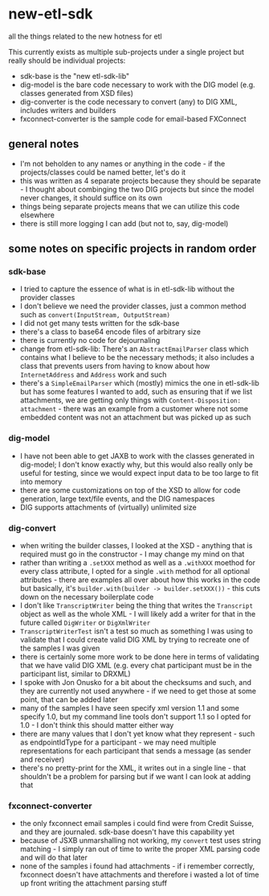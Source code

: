 # new-etl-sdk
all the things related to the new hotness for etl

This currently exists as multiple sub-projects under a single project but really should be individual projects:

* sdk-base is the "new etl-sdk-lib"
* dig-model is the bare code necessary to work with the DIG model (e.g. classes generated from XSD files)
* dig-converter is the code necessary to convert (any) to DIG XML, includes writers and builders
* fxconnect-converter is the sample code for email-based FXConnect

## general notes

* I'm not beholden to any names or anything in the code - if the projects/classes could be named better, let's do it
* this was written as 4 separate projects because they should be separate - I thought about combinging the two DIG projects but since the model never changes, it should suffice on its own
* things being separate projects means that we can utilize this code elsewhere
* there is still more logging I can add (but not to, say, dig-model)

## some notes on specific projects in random order

### sdk-base

* I tried to capture the essence of what is in etl-sdk-lib without the provider classes
* I don't believe we need the provider classes, just a common method such as `convert(InputStream, OutputStream)`
* I did not get many tests written for the sdk-base
* there's a class to base64 encode files of arbitrary size
* there is currently no code for dejournaling
* change from etl-sdk-lib: There's an `AbstractEmailParser` class which contains what I believe to be the necessary methods; it also includes a class that prevents users from having to know about how `InternetAddress` and `Address` work and such
* there's a `SimpleEmailParser` which (mostly) mimics the one in etl-sdk-lib but has some features I wanted to add, such as ensuring that if we list attachments, we are getting only things with `Content-Disposition: attachment` - there was an example from a customer where not some embedded content was not an attachment but was picked up as such


### dig-model

* I have not been able to get JAXB to work with the classes generated in dig-model; I don't know exactly why, but this would also really only be useful for testing, since we would expect input data to be too large to fit into memory
* there are some customizations on top of the XSD to allow for code generation, large text/file events, and the DIG namespaces
* DIG supports attachments of (virtually) unlimited size


### dig-convert

* when writing the builder classes, I looked at the XSD - anything that is required must go in the constructor - I may change my mind on that
* rather than writing a `.setXXX` method as well as a `.withXXX` moethod for every class attribute, I opted for a single `.with` method for all optional attributes - there are examples all over about how this works in the code but basically, it's `builder.with(builder -> builder.setXXX())` - this cuts down on the necessary boilerplate code
* I don't like `TranscriptWriter` being the thing that writes the `Transcript` object as well as the whole XML - I will likely add a writer for that in the future called `DigWriter` or `DigXmlWriter`
* `TranscriptWriterTest` isn't a test so much as something I was using to validate that I could create valid DIG XML by trying to recreate one of the samples I was given
* there is certainly some more work to be done here in terms of validating that we have valid DIG XML (e.g. every chat participant must be in the participant list, similar to DRXML)
* I spoke with Jon Onusko for a bit about the checksums and such, and they are currently not used anywhere - if we need to get those at some point, that can be added later
* many of the samples I have seen specify xml version 1.1 and some specify 1.0, but my command line tools don't support 1.1 so I opted for 1.0 - I don't think this should matter either way
* there are many values that I don't yet know what they represent - such as endpointIdType for a participant - we may need multiple representations for each participant that sends a message (as sender and receiver)
* there's no pretty-print for the XML, it writes out in a single line - that shouldn't be a problem for parsing but if we want I can look at adding that

### fxconnect-converter

* the only fxconnect email samples i could find were from Credit Suisse, and they are journaled. sdk-base doesn't have this capability yet
* because of JSXB unmarshalling not working, my `convert` test uses string matching - I simply ran out of time to write the proper XML parsing code and will do that later
* none of the samples i found had attachments - if i remember correctly, fxconnect doesn't have attachments and therefore i wasted a lot of time up front writing the attachment parsing stuff
